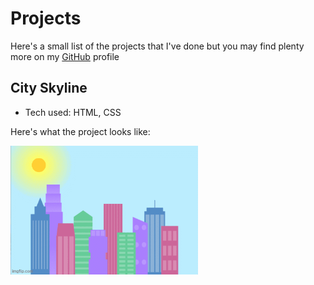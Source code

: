# Projects

 >
 >
Here's a small list of the projects that I've done but you may find plenty more on my <a href="https://github.com/MaiCodes-exe"> GitHub</a> profile

## City Skyline
* Tech used: HTML, CSS

Here's what the project looks like:

<img alt="Skyline Project" src="7b0pyu.gif"  width="300"/> 